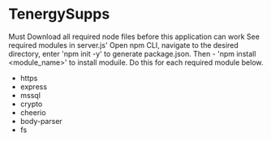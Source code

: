 # TenergySupps

Must Download all required node files before this application can work
See required modules in server.js'
Open npm CLI, navigate to the desired directory, enter 'npm init -y' to generate package.json.
Then - 'npm install <module_name>' to install moduile. Do this for each required module below.
 - https
 - express
 - mssql
 - crypto
 - cheerio
 - body-parser
 - fs
